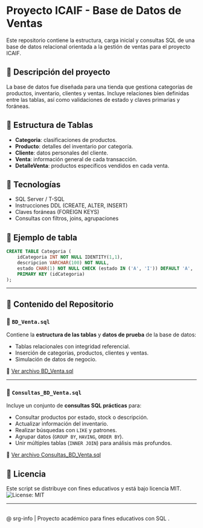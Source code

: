 
# Proyecto ICAIF - Base de Datos de Ventas

Este repositorio contiene la estructura, carga inicial y consultas SQL de una base de datos relacional orientada a la gestión de ventas para el proyecto ICAIF.

## 📌 Descripción del proyecto

La base de datos fue diseñada para una tienda que gestiona categorías de productos, inventario, clientes y ventas. Incluye relaciones bien definidas entre las tablas, así como validaciones de estado y claves primarias y foráneas.

## 🧱 Estructura de Tablas

- **Categoria**: clasificaciones de productos.
- **Producto**: detalles del inventario por categoría.
- **Cliente**: datos personales del cliente.
- **Venta**: información general de cada transacción.
- **DetalleVenta**: productos específicos vendidos en cada venta.

## 🧪 Tecnologías

- SQL Server / T-SQL
- Instrucciones DDL (CREATE, ALTER, INSERT)
- Claves foráneas (FOREIGN KEYS)
- Consultas con filtros, joins, agrupaciones

## 📂 Ejemplo de tabla

```sql
CREATE TABLE Categoria (
	idCategoria INT NOT NULL IDENTITY(1,1),
	descripcion VARCHAR(100) NOT NULL,
	estado CHAR(1) NOT NULL CHECK (estado IN ('A', 'I')) DEFAULT 'A',
	PRIMARY KEY (idCategoria)
);
```

---

## 🧾 Contenido del Repositorio

### 📁 `BD_Venta.sql`

Contiene la **estructura de las tablas** y **datos de prueba** de la base de datos:

- Tablas relacionales con integridad referencial.
- Inserción de categorías, productos, clientes y ventas.
- Simulación de datos de negocio.

📄 [Ver archivo BD_Venta.sql](./BD_Venta.sql)

---

### 📁 `Consultas_BD_Venta.sql`

Incluye un conjunto de **consultas SQL prácticas** para:

- Consultar productos por estado, stock o descripción.
- Actualizar información del inventario.
- Realizar búsquedas con `LIKE` y patrones.
- Agrupar datos (`GROUP BY`, `HAVING`, `ORDER BY`).
- Unir múltiples tablas (`INNER JOIN`) para análisis más profundos.

📄 [Ver archivo Consultas_BD_Venta.sql](./Consultas_BD_Venta.sql) 

## 📄 Licencia

Este script se distribuye con fines educativos y está bajo licencia MIT. ![License: MIT](https://img.shields.io/badge/License-MIT-yellow.svg)

---
##
@ srg-info | Proyecto académico para fines educativos con SQL .
